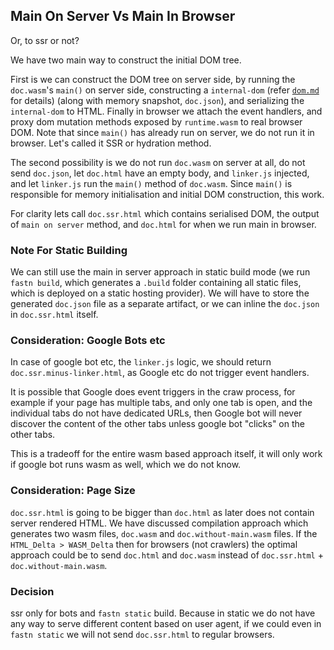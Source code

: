 ## Main On Server Vs Main In Browser

Or, to ssr or not?

We have two main way to construct the initial DOM tree.

First is we can construct the DOM tree on server side, by running the `doc.wasm`'s `main()` on server side, constructing
a `internal-dom` (refer [`dom.md`](dom.md) for details) (along with memory snapshot, `doc.json`), and serializing the
`internal-dom` to HTML. Finally in browser we attach the event handlers, and proxy dom mutation methods exposed by
`runtime.wasm` to real browser DOM. Note that since `main()` has already run on server, we do not run it in browser.
Let's called it SSR or hydration method.

The second possibility is we do not run `doc.wasm` on server at all, do not send `doc.json`, let `doc.html` have an
empty body, and `linker.js` injected, and let `linker.js` run the `main()` method of `doc.wasm`. Since `main()` is
responsible for memory initialisation and initial DOM construction, this work.

For clarity lets call `doc.ssr.html` which contains serialised DOM, the output of `main on server` method, and
`doc.html` for when we run main in browser.

### Note For Static Building

We can still use the main in server approach in static build mode (we run `fastn build`, which generates a `.build`
folder containing all static files, which is deployed on a static hosting provider). We will have to store the generated
`doc.json` file as a separate artifact, or we can inline the `doc.json` in `doc.ssr.html` itself.

### Consideration: Google Bots etc

In case of google bot etc, the `linker.js` logic, we should return `doc.ssr.minus-linker.html`, as Google etc do not
trigger event handlers.

It is possible that Google does event triggers in the craw process, for example if your page has multiple tabs, and
only one tab is open, and the individual tabs do not have dedicated URLs, then Google bot will never discover the
content of the other tabs unless google bot "clicks" on the other tabs.

This is a tradeoff for the entire wasm based approach itself, it will only work if google bot runs wasm as well, which
we do not know.

### Consideration: Page Size

`doc.ssr.html` is going to be bigger than `doc.html` as later does not contain server rendered HTML. We have discussed
compilation approach which generates two wasm files, `doc.wasm` and `doc.without-main.wasm` files. If the `HTML_Delta >
WASM_Delta` then for browsers (not crawlers) the optimal approach could be to send `doc.html` and `doc.wasm` instead of
`doc.ssr.html` + `doc.without-main.wasm`.

### Decision

ssr only for bots and `fastn static` build. Because in static we do not have any way to serve different content based on
user agent, if we could even in `fastn static` we will not send `doc.ssr.html` to regular browsers.

